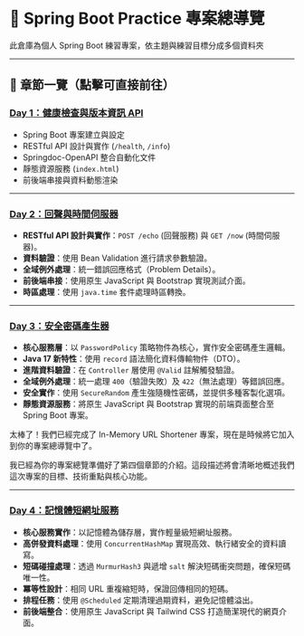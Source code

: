 # 🧭 Spring Boot Practice 專案總導覽

此倉庫為個人 Spring Boot 練習專案，依主題與練習目標分成多個資料夾

---

## 📁 章節一覽（點擊可直接前往）

### [Day 1：健康檢查與版本資訊 API](https://github.com/PengWorks1114/Spring_Boot_Practice/tree/master/01.health-info-service/health-info-service)
- Spring Boot 專案建立與設定
- RESTful API 設計與實作 (`/health`, `/info`)
- Springdoc-OpenAPI 整合自動化文件
- 靜態資源服務 (`index.html`)
- 前後端串接與資料動態渲染

---

### [Day 2：回聲與時間伺服器](https://github.com/PengWorks1114/Spring_Boot_Practice/tree/master/02.echo-time-service/echo-time-service)
- **RESTful API 設計與實作**：`POST /echo` (回聲服務) 與 `GET /now` (時間伺服器)。
- **資料驗證**：使用 Bean Validation 進行請求參數驗證。
- **全域例外處理**：統一錯誤回應格式（Problem Details）。
- **前後端串接**：使用原生 JavaScript 與 Bootstrap 實現測試介面。
- **時區處理**：使用 `java.time` 套件處理時區轉換。

---

### [Day 3：安全密碼產生器](https://github.com/PengWorks1114/Spring_Boot_Practice/tree/master/03.Confidential-Password-Generator/cpg)
- **核心服務層**：以 `PasswordPolicy` 策略物件為核心，實作安全密碼產生邏輯。
- **Java 17 新特性**：使用 `record` 語法簡化資料傳輸物件（DTO）。
- **進階資料驗證**：在 `Controller` 層使用 `@Valid` 註解觸發驗證。
- **全域例外處理**：統一處理 `400`（驗證失敗）及 `422`（無法處理）等錯誤回應。
- **安全實作**：使用 `SecureRandom` 產生強隨機性密碼，並提供多種客製化選項。
- **靜態資源服務**：將原生 JavaScript 與 Bootstrap 實現的前端頁面整合至 Spring Boot 專案。

太棒了！我們已經完成了 In-Memory URL Shortener 專案，現在是時候將它加入到你的專案總導覽中了。

我已經為你的專案總覽準備好了第四個章節的介紹。這段描述將會清晰地概述我們這次專案的目標、技術重點與核心功能。

---

### [Day 4：記憶體短網址服務](https://github.com/PengWorks1114/Spring_Boot_Practice/tree/master/04.url-shortener/url-shortener)
- **核心服務實作**：以記憶體為儲存層，實作輕量級短網址服務。
- **高併發資料處理**：使用 `ConcurrentHashMap` 實現高效、執行緒安全的資料讀寫。
- **短碼碰撞處理**：透過 `MurmurHash3` 與遞增 `salt` 解決短碼衝突問題，確保短碼唯一性。
- **冪等性設計**：相同 URL 重複縮短時，保證回傳相同的短碼。
- **排程任務**：使用 `@Scheduled` 定期清理過期資料，避免記憶體溢出。
- **前後端整合**：使用原生 JavaScript 與 Tailwind CSS 打造簡潔現代的網頁介面。


